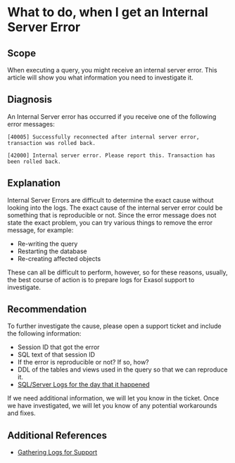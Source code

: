 # What to do, when I get an Internal Server Error 
## Scope

When executing a query, you might receive an internal server error. This article will show you what information you need to investigate it.

## Diagnosis

An Internal Server error has occurred if you receive one of the following error messages:


```markup
[40005] Successfully reconnected after internal server error, transaction was rolled back.
```

```markup
[42000] Internal server error. Please report this. Transaction has been rolled back. 
```
## Explanation

Internal Server Errors are difficult to determine the exact cause without looking into the logs. The exact cause of the internal server error could be something that is reproducible or not. Since the error message does not state the exact problem, you can try various things to remove the error message, for example:

* Re-writing the query
* Restarting the database
* Re-creating affected objects

These can all be difficult to perform, however, so for these reasons, usually, the best course of action is to prepare logs for Exasol support to investigate. 

## Recommendation

To further investigate the cause, please open a support ticket and include the following information:

* Session ID that got the error
* SQL text of that session ID
* If the error is reproducible or not? If so, how?
* DDL of the tables and views used in the query so that we can reproduce it.
* [SQL/Server Logs for the day that it happened](https://docs.exasol.com/administration/on-premise/support/logs_files_for_sql_server_processes.htm)

If we need additional information, we will let you know in the ticket. Once we have investigated, we will let you know of any potential workarounds and fixes.

## Additional References

* [Gathering Logs for Support](https://docs.exasol.com/administration/on-premise/support/get_debug_information.htm)
